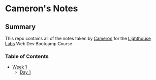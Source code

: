# Cameron's Notes

## Summary
This repo contains all of the notes taken by [Cameron](https://github.com/creynolds8) for the [Lighthouse Labs](https://www.lighthouselabs.ca/en) Web Dev Bootcamp Course

### Table of Contents

- [Week 1](/Week_1) 
  - [Day 1](/Week_1/Day_1)